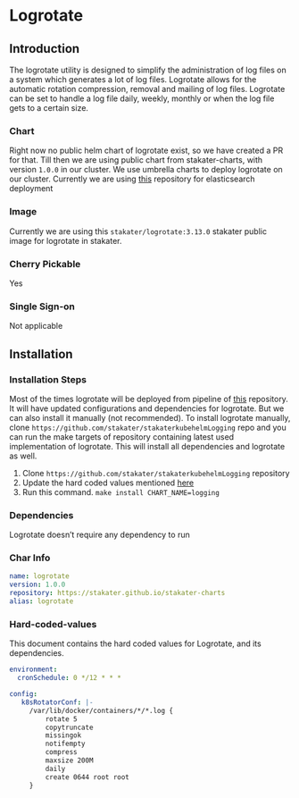 # Logrotate

## Introduction

The logrotate utility is designed to simplify the administration of log files on a system which generates a lot of log files. Logrotate allows for the automatic rotation compression, removal and mailing of log files. Logrotate can be set to handle a log file daily, weekly, monthly or when the log file gets to a certain size.

### Chart

Right now no public helm chart of logrotate exist, so we have created a PR for that. Till then we are using public chart from stakater-charts, with version `1.0.0` in our cluster. We use umbrella charts to deploy logrotate on our cluster. Currently we are using [this](https://github.com/stakater/stakaterkubelogging) repository for elasticsearch deployment

### Image

Currently we are using this `stakater/logrotate:3.13.0` stakater public image for logrotate in stakater.

### Cherry Pickable

Yes

### Single Sign-on

Not applicable

## Installation

### Installation Steps

Most of the times logrotate will be deployed from pipeline of [this](https://github.com/stakater/stakaterkubehelmLogging) repository. It will have updated configurations and dependencies for logrotate. But we can also install it manually (not recommended). To install logrotate manually, clone `https://github.com/stakater/stakaterkubehelmLogging` repo and you can run the make targets of repository containing latest used implementation of logrotate. This will install all dependencies and logrotate as well.

1. Clone `https://github.com/stakater/stakaterkubehelmLogging` repository
2. Update the hard coded values mentioned [here](#Hard-coded-values)
3. Run this command. `make install CHART_NAME=logging`

### Dependencies

Logrotate doesn’t require any dependency to run

### Char Info

```yaml
name: logrotate
version: 1.0.0
repository: https://stakater.github.io/stakater-charts
alias: logrotate
```

### Hard-coded-values

This document contains the hard coded values for Logrotate, and its dependencies. 

```yaml
environment:
  cronSchedule: 0 */12 * * *

config:
   k8sRotatorConf: |-
     /var/lib/docker/containers/*/*.log {
         rotate 5
         copytruncate
         missingok
         notifempty
         compress
         maxsize 200M
         daily
         create 0644 root root
     }
```